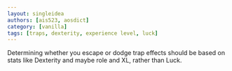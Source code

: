 ```yaml
---
layout: singleidea
authors: [ais523, aosdict]
category: [vanilla]
tags: [traps, dexterity, experience level, luck]
---
```

Determining whether you escape or dodge trap effects should be based on stats like Dexterity and maybe role and XL, rather than Luck.
